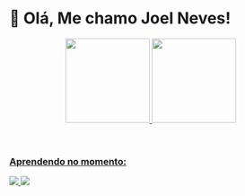
# 👋 Olá, Me chamo Joel Neves! 
<header>
 
  <a href="https://github.com/joelnevesiii">
  <img height="150em" src="https://github-readme-stats.vercel.app/api?username=joelnevesiii&show_icons=true&theme=dark&include_all_commits=true&count_private=true"/>
  <img height="150em" src="https://github-readme-stats.vercel.app/api/top-langs/?username=joelnevesiii&layout=compact&langs_count=7&theme=dark"/>
</header>
<section>
  <h3> Aprendendo no momento: </h3>
  
  <img src="https://img.icons8.com/color/64/000000/javascript--v1.png"/>
  
  <img src="https://img.icons8.com/color/48/000000/java-coffee-cup-logo--v1.png"/>
  
 </section>
 
  
